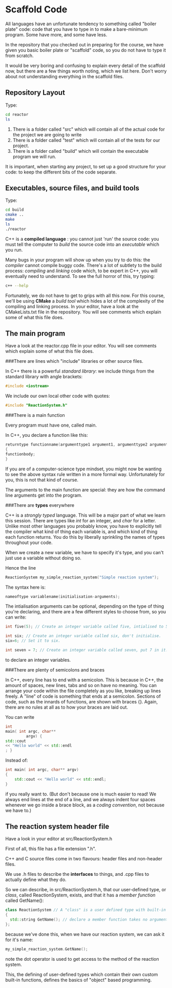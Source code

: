 Scaffold Code
=============

All languages have an unfortunate tendency to something called "boiler plate" code: 
code that you have to type in to make a bare-minimum program. Some have more, and some have less.

In the repository that you checked out in preparing for the course, we have given you basic boiler plate or "scaffold"
code, so you do not have to type it from scratch.

It would be very boring and confusing to explain every detail of the scaffold now, 
but there are a few things worth noting, which we list here. Don't worry about not understanding everything in the
scaffold files.

Repository Layout
-----------------

Type:

``` Bash
cd reactor
ls
```

1. There is a folder called "src" which will contain all of the actual code for the project we are going to write
2. There is a folder called "test" which will contain all of the tests for our project.
3. There is a folder called "build" which will contain the executable program we will run.

It is important, when starting any project, to set up a good structure for your code: 
to keep the different bits of the code separate.

Executables, source files, and build tools
------------------------------------------

Type:

``` Bash
cd build
cmake ..
make
ls
./reactor
```

C++ is a **compiled language** : you cannot just 'run' the source code: you must tell the computer to *build*
the source code into an *executable* which you run. 

Many bugs in your program will show up when you try to do this: the 
*compiler* cannot compile buggy code. There's a lot of subtlety to the build process: *compiling* and *linking* code
which, to be expert in C++, you will eventually need to understand. To see the full horror of this, try typing:

``` Bash
c++ --help
```

Fortunately, we do not have to get to grips with all this now. For this course, we'll be using **CMake** a *build tool*
which hides a lot of the complexity of the compiling and linking process. In your editor, have a look at the 
CMakeLists.txt file in the repository. You will see comments which explain some of what this file does.


The main program
----------------

Have a look at the reactor.cpp file in your editor. You will see comments which explain some of what this file does.

###There are lines which "include" libraries or other source files.

In C++ there is a powerful *standard library*: we include things from the standard library with angle brackets:

``` c++
#include <iostream>
```

We include our own local other code with quotes:

``` c++
#include "ReactionSystem.h"
```

###There is a main function

Every program must have one, called main.

In C++, you declare a function like this:

``` c++
returntype functionname(argumenttype1 argument1, argumenttype2 argument2... )
{
functionbody;
}
```

If you are of a computer-science type mindset, you might now be wanting to see the above syntax rule written 
in a more formal way. Unfortunately for you, this is not that kind of course.

The arguments to the main function are special: they are how the command line arguments get into the program.

###There are **types** everywhere

C++ is a *strongly typed* language. This will be a major part of what we learn this session. 
There are types like *int* for an integer, and *char* for a letter. Unlike most other languages you probably know, 
you have to explicitly tell the compiler what kind of thing each variable is, and which kind of thing each
function returns. You do this by liberally sprinkling the names of types throughout your code.

When we create a new variable, we have to specify it's type, and you can't just use a variable without doing so.

Hence the line

``` c++
ReactionSystem my_simple_reaction_system("Simple reaction system");
```

The syntax here is:

``` c++
nameoftype variablename(initialisation-arguments);
```

The intialisation arguments can be optional, depending on the type of thing you're declaring, and there
are a few different styles to choose from, so you can write:

``` c++
int five(5); // Create an integer variable called five, intialised to 5.

int six; // Create an integer variable called six, don't initialise.
six=6; // Set it to six.

int seven = 7; // Create an integer variable called seven, put 7 in it.

```

to declare an integer variables.

###There are plenty of semicolons and braces

In C++, every line has to end with a semicolon. This is because in C++, the amount of spaces, new lines, tabs and so on
have no meaning. You can arrange your code within the file completely as you like, breaking up lines freely.
A "line" of code is something that ends at a semicolon. Sections of code, such as the innards of functions,
are shown with braces {}. Again, there are no rules at all as to how your braces are laid out.

You can write

``` C++
int
main( int argc, char**
         argv) {
std::cout
<< "Hello world" << std::endl
; }
```

Instead of:

``` C++
int main( int argc, char** argv) 
{
    std::cout << "Hello world" << std::endl; 
}
```

if you really want to. (But don't because one is much easier to read! We always end lines at the end of a line,
and we always indent four spaces whenever we go inside a brace block, as a *coding convention*, not because we
have to.)

The reaction system header file
-------------------------------

Have a look in your editor at src/ReactionSystem.h

First of all, this file has a file extension ".h".

C++ and C source files come in two flavours: header files and non-header files.

We use .h files to describe the **interfaces** to things, and .cpp files to actually define what they do.

So we can describe, in src/ReactionSystem.h, that our user-defined type, or *class*, called ReactionSystem,
exists, and that it has a *member function* called GetName():

``` c++
class ReactionSystem // A "class" is a user defined type with built-in functions
{   
  std::string GetName(); // declare a member function takes no arguments, and returns a string.
};
```

because we've done this, when we have our reaction system, we can ask it for it's name:

``` c++
my_simple_reaction_system.GetName();
```

note the dot operator is used to get access to the method of the reaction system.

This, the defining of user-defined types which contain their own custom built-in functions, defines the
basics of "object" based programming.

